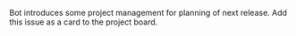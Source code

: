 Bot introduces some project management for planning of next release. Add this issue as a card to the project board. 
